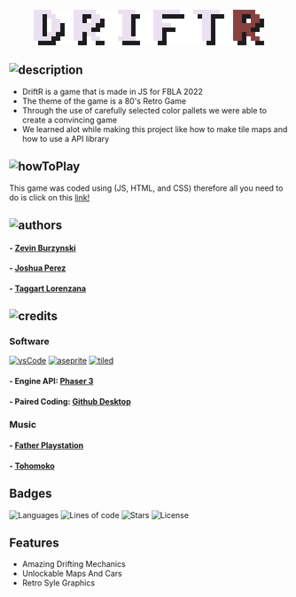 <p align="center">
  <img  src="https://github.com/REALziez/DriftR/blob/main/assets/images/UI/Logo_Test.png" alt="DriftR logo">
</p>

## ![description](https://drive.google.com/uc?export=view&id=1--kZ4yF6DQmoHcLvwdNQyV4dP-CzH60d)

- DriftR is a game that is made in JS for FBLA 2022 
- The theme of the game is a 80's Retro Game
- Through the use of carefully selected color pallets we were able to create a convincing game
- We learned alot while making this project like how to make tile maps and how to use a API library

## ![howToPlay](https://drive.google.com/uc?export=view&id=1YOksuORFheXxJICgzAsizfDGreMRjpbd)

This game was coded using (JS, HTML, and CSS) therefore all you need to do is click on this [link!](https://realziez.github.io/DriftR/) 

## ![authors](https://drive.google.com/uc?export=view&id=1-0kpFA4_154Zl7_9nfUpqiHBfFjqbX25)

#### - [Zevin Burzynski](https://github.com/REALziez)
#### - [Joshua Perez](https://github.com/dri-gi)
#### - [Taggart Lorenzana](https://github.com/TaggsSwaggs)

## ![credits](https://drive.google.com/uc?export=view&id=1-2DiUtCqTGyCMJbbP6zxEw4H4qCrDfgD)

### Software
[![vsCode](https://drive.google.com/uc?export=view&id=1rJj3EJcQfZzQg-Q0HlJDGOkElT4CmkUD)](https://code.visualstudio.com/)
[![aseprite](https://drive.google.com/uc?export=view&id=1LzxbXq3uRxuaxQ3BCp2StwwRhWYLmetQ)](https://www.aseprite.org/)
[![tiled](https://drive.google.com/uc?export=view&id=1PFKM_VexxG0Ps_dQNHFfy1O0_WDexfVx)](https://www.mapeditor.org/)
#### - Engine API: [Phaser 3](https://phaser.io/download/stable)
#### - Paired Coding: [Github Desktop](https://desktop.github.com/)

### Music
#### - [Father Playstation](https://soundcloud.com/fatherplaystation)
#### - [Tohomoko](https://soundcloud.com/tohomoko)

## Badges

<img alt="Languages" src="https://img.shields.io/github/languages/top/lernantino/badmath"> <img alt="Lines of code" src="https://img.shields.io/tokei/lines/github/REALziez/DriftR"> <img alt="Stars" src="https://img.shields.io/github/stars/REALziez/DriftR"> <img alt="License" src="https://img.shields.io/github/license/REALziez/DriftR">

## Features

- Amazing Drifting Mechanics
- Unlockable Maps And Cars
- Retro Syle Graphics
